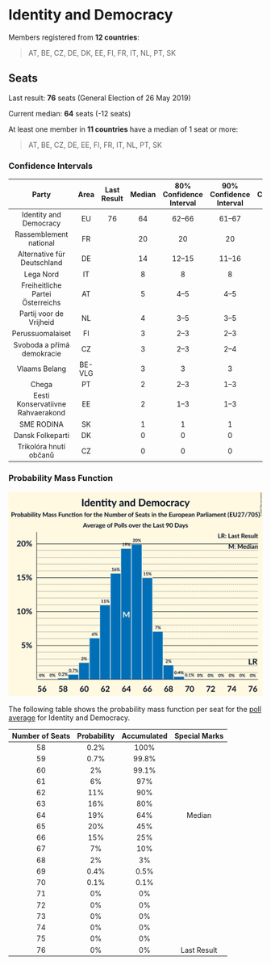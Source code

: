 # Identity and Democracy

Members registered from **12 countries**:

> AT, BE, CZ, DE, DK, EE, FI, FR, IT, NL, PT, SK

## Seats

Last result: **76** seats (General Election of 26 May 2019)

Current median: **64** seats (-12 seats)

At least one member in **11 countries** have a median of 1 seat or more:

> AT, BE, CZ, DE, EE, FI, FR, IT, NL, PT, SK

### Confidence Intervals

| Party | Area | Last Result | Median | 80% Confidence Interval | 90% Confidence Interval | 95% Confidence Interval | 99% Confidence Interval |
|:-----:|:----:|:-----------:|:------:|:-----------------------:|:-----------------------:|:-----------------------:|:-----------------------:|
| Identity and Democracy | EU | 76 | 64 | 62–66 | 61–67 | 60–68 | 59–68 |
| Rassemblement national | FR | | 20 | 20 | 20 | 20 | 20 |
| Alternative für Deutschland | DE | | 14 | 12–15 | 11–16 | 11–16 | 10–17 |
| Lega Nord | IT | | 8 | 8 | 8 | 8 | 8 |
| Freiheitliche Partei Österreichs | AT | | 5 | 4–5 | 4–5 | 4–5 | 4–6 |
| Partij voor de Vrijheid | NL | | 4 | 3–5 | 3–5 | 3–5 | 3–5 |
| Perussuomalaiset | FI | | 3 | 2–3 | 2–3 | 2–3 | 2–3 |
| Svoboda a přímá demokracie | CZ | | 3 | 2–3 | 2–4 | 2–4 | 2–4 |
| Vlaams Belang | BE-VLG | | 3 | 3 | 3 | 3 | 2–3 |
| Chega | PT | | 2 | 2–3 | 1–3 | 1–3 | 1–3 |
| Eesti Konservatiivne Rahvaerakond | EE | | 2 | 1–3 | 1–3 | 1–3 | 1–3 |
| SME RODINA | SK | | 1 | 1 | 1 | 1–2 | 1–2 |
| Dansk Folkeparti | DK | | 0 | 0 | 0 | 0 | 0 |
| Trikolóra hnutí občanů | CZ | | 0 | 0 | 0 | 0 | 0 |

### Probability Mass Function

![Graph with seats probability mass function not yet produced](average-2022-10-31-seats-pmf-identityanddemocracy.png "Seats Probability Mass Function")

The following table shows the probability mass function per seat for the [poll average](average-2022-10-31.html) for Identity and Democracy.

| Number of Seats | Probability | Accumulated | Special Marks |
|:---------------:|:-----------:|:-----------:|:-------------:|
| 58 | 0.2% | 100% |  |
| 59 | 0.7% | 99.8% |  |
| 60 | 2% | 99.1% |  |
| 61 | 6% | 97% |  |
| 62 | 11% | 90% |  |
| 63 | 16% | 80% |  |
| 64 | 19% | 64% | Median |
| 65 | 20% | 45% |  |
| 66 | 15% | 25% |  |
| 67 | 7% | 10% |  |
| 68 | 2% | 3% |  |
| 69 | 0.4% | 0.5% |  |
| 70 | 0.1% | 0.1% |  |
| 71 | 0% | 0% |  |
| 72 | 0% | 0% |  |
| 73 | 0% | 0% |  |
| 74 | 0% | 0% |  |
| 75 | 0% | 0% |  |
| 76 | 0% | 0% | Last Result |


